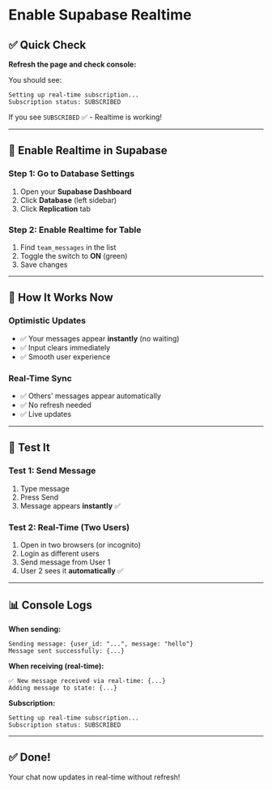 # Enable Supabase Realtime

## ✅ Quick Check

**Refresh the page and check console:**

You should see:
```
Setting up real-time subscription...
Subscription status: SUBSCRIBED
```

If you see `SUBSCRIBED` ✅ - Realtime is working!

---

## 🔧 Enable Realtime in Supabase

### Step 1: Go to Database Settings

1. Open your **Supabase Dashboard**
2. Click **Database** (left sidebar)
3. Click **Replication** tab

### Step 2: Enable Realtime for Table

1. Find `team_messages` in the list
2. Toggle the switch to **ON** (green)
3. Save changes

---

## 🎯 How It Works Now

### Optimistic Updates
- ✅ Your messages appear **instantly** (no waiting)
- ✅ Input clears immediately
- ✅ Smooth user experience

### Real-Time Sync
- ✅ Others' messages appear automatically
- ✅ No refresh needed
- ✅ Live updates

---

## 🧪 Test It

### Test 1: Send Message
1. Type message
2. Press Send
3. Message appears **instantly** ✅

### Test 2: Real-Time (Two Users)
1. Open in two browsers (or incognito)
2. Login as different users
3. Send message from User 1
4. User 2 sees it **automatically** ✅

---

## 📊 Console Logs

**When sending:**
```
Sending message: {user_id: "...", message: "hello"}
Message sent successfully: {...}
```

**When receiving (real-time):**
```
✅ New message received via real-time: {...}
Adding message to state: {...}
```

**Subscription:**
```
Setting up real-time subscription...
Subscription status: SUBSCRIBED
```

---

## ✅ Done!

Your chat now updates in real-time without refresh!
